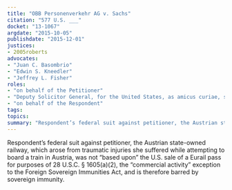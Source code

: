 ```yaml
---
title: "OBB Personenverkehr AG v. Sachs"
citation: "577 U.S. ___"
docket: "13-1067"
argdate: "2015-10-05"
publishdate: "2015-12-01"
justices:
- 2005roberts
advocates:
- "Juan C. Basombrio"
- "Edwin S. Kneedler"
- "Jeffrey L. Fisher"
roles:
- "on behalf of the Petitioner"
- "Deputy Solicitor General, for the United States, as amicus curiae, supporting reversal"
- "on behalf of the Respondent"
tags:
topics:
summary: "Respondent’s federal suit against petitioner, the Austrian state-owned railway, which arose from traumatic injuries she suffered while attempting to board a train in Austria, was not “based upon” the U.S. sale of a Eurail pass for purposes of 28 U.S.C. § 1605(a)(2), the “commercial activity” exception to the Foreign Sovereign Immunities Act, and is therefore barred by sovereign immunity."
---
```

Respondent’s federal suit against petitioner, the Austrian state-owned railway, which arose from traumatic injuries she suffered while attempting to board a train in Austria, was not “based upon” the U.S. sale of a Eurail pass for purposes of 28 U.S.C. § 1605(a)(2), the “commercial activity” exception to the Foreign Sovereign Immunities Act, and is therefore barred by sovereign immunity.

